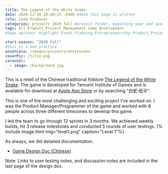 ```yaml
---
title: The Legend of the White Snake
date: 2020-12-20 20:40:23 -0400 #date this page is written
role: Lead Producer
categories: projects 2020 fall #project folder, beginning year and season
tags: All Product_Project_Management Game_Development
#tags options: Highlight Event_Planning Entrepreneurship Product_Project_Management Game_Design Marketing Negotiation  Web_Design

start-season: "2020 Fall"
#this is a bad practice
assetLoco: /images/projects/whitesnake
coverPic: /title.png
carousel:
  - image: /background.jpg
---
```


This is a retell of the Chinese traditional folklore [The Legend of the White Snake](https://en.wikipedia.org/wiki/Legend_of_the_White_Snake). The game is developed for Tencent Institute of Games and is available for download at [Apple App Store](https://apps.apple.com/us/app/%E7%99%BD%E8%9B%87-%E7%BA%B8%E4%BC%9E/id1535362205) or by searching "白蛇·纸伞".


This is one of the most challenging and exciting project I've worked on. I was the Product Manager/Programmer of the game and worked with 8 people across three different timezones to develop this game. 

I led the team to go through 12 sprints in 3 months. We achieved weekly builds, hit 3 release milestones and conducted 5 rounds of user testings.
{% include image.html img="level1.png"  caption="Level 1"%}

As always, we did detailed documentation.

- [Game Design Doc (Chinese)](https://uvh2umbgwb.feishu.cn/docs/doccnYVvyg3TdKp4Whnhz6424id)

Note: Links to user testing notes, and discussion notes are included in the last page of the design doc.
